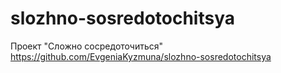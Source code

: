 # slozhno-sosredotochitsya
Проект "Сложно сосредоточиться"
https://github.com/EvgeniaKyzmuna/slozhno-sosredotochitsya
